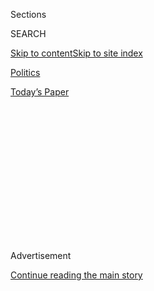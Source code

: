 <div id="app">

<div>

<div>

<div>

<div class="NYTAppHideMasthead css-1q2w90k e1suatyy0">

<div class="section css-ui9rw0 e1suatyy2">

<div class="css-eph4ug er09x8g0">

<div class="css-6n7j50">

</div>

<span class="css-1dv1kvn">Sections</span>

<div class="css-10488qs">

<span class="css-1dv1kvn">SEARCH</span>

</div>

[Skip to content](#site-content)[Skip to site
index](#site-index)

</div>

<div id="masthead-section-label" class="css-1wr3we4 eaxe0e00">

[Politics](https://www.nytimes3xbfgragh.onion/section/politics)

</div>

<div class="css-10698na e1huz5gh0">

</div>

</div>

<div id="masthead-bar-one" class="section hasLinks css-15hmgas e1csuq9d3">

<div class="css-uqyvli e1csuq9d0">

</div>

<div class="css-1uqjmks e1csuq9d1">

</div>

<div class="css-9e9ivx">

[](https://myaccount.nytimes3xbfgragh.onion/auth/login?response_type=cookie&client_id=vi)

</div>

<div class="css-1bvtpon e1csuq9d2">

[Today’s
Paper](https://www.nytimes3xbfgragh.onion/section/todayspaper)

</div>

</div>

</div>

</div>

<div data-aria-hidden="false">

<div id="site-content" data-role="main">

<div>

<div class="css-1aor85t" style="opacity:0.000000001;z-index:-1;visibility:hidden">

<div class="css-1hqnpie">

<div class="css-epjblv">

<span class="css-17xtcya">[Politics](/section/politics)</span><span class="css-x15j1o">|</span><span class="css-fwqvlz">Appeals
Court Blocks Immigrant Wealth Test in the
Northeast</span>

</div>

<div class="css-k008qs">

<div class="css-1iwv8en">

<span class="css-18z7m18"></span>

<div>

</div>

</div>

<span class="css-1n6z4y">https://nyti.ms/3kdkIec</span>

<div class="css-1705lsu">

<div class="css-4xjgmj">

<div class="css-4skfbu" data-role="toolbar" data-aria-label="Social Media Share buttons, Save button, and Comments Panel with current comment count" data-testid="share-tools">

  - 
  - 
  - 
  - 
    
    <div class="css-6n7j50">
    
    </div>

  - 

</div>

</div>

</div>

</div>

</div>

</div>

<div id="NYT_TOP_BANNER_REGION" class="css-13pd83m">

</div>

<div id="top-wrapper" class="css-1sy8kpn">

<div id="top-slug" class="css-l9onyx">

Advertisement

</div>

[Continue reading the main
story](#after-top)

<div class="ad top-wrapper" style="text-align:center;height:100%;display:block;min-height:250px">

<div id="top" class="place-ad" data-position="top" data-size-key="top">

</div>

</div>

<div id="after-top">

</div>

</div>

<div>

<div id="sponsor-wrapper" class="css-1hyfx7x">

<div id="sponsor-slug" class="css-19vbshk">

Supported by

</div>

[Continue reading the main
story](#after-sponsor)

<div id="sponsor" class="ad sponsor-wrapper" style="text-align:center;height:100%;display:block">

</div>

<div id="after-sponsor">

</div>

</div>

<div class="css-186x18t">

</div>

<div class="css-1vkm6nb ehdk2mb0">

# Appeals Court Blocks Immigrant Wealth Test in the Northeast

</div>

The federal court ruled that the Trump administration’s so-called public
charge rule for green card applicants could not go into effect in New
York, Connecticut and Vermont.

<div class="css-79elbk" data-testid="photoviewer-wrapper">

<div class="css-z3e15g" data-testid="photoviewer-wrapper-hidden">

</div>

<div class="css-1a48zt4 ehw59r15" data-testid="photoviewer-children">

![<span class="css-16f3y1r e13ogyst0" data-aria-hidden="true">Kenneth T.
Cuccinelli, the acting deputy homeland security secretary, has promoted
the public charge
rule.</span><span class="css-cnj6d5 e1z0qqy90" itemprop="copyrightHolder"><span class="css-1ly73wi e1tej78p0">Credit...</span><span><span>T.J.
Kirkpatrick for The New York
Times</span></span></span>](https://static01.graylady3jvrrxbe.onion/images/2020/08/04/us/politics/04dc-publiccharge/04dc-publiccharge-articleLarge.jpg?quality=75&auto=webp&disable=upscale)

</div>

</div>

<div class="css-18e8msd">

<div class="css-vp77d3 epjyd6m0">

<div class="css-hus3qt ey68jwv0" data-aria-hidden="true">

[![Zolan
Kanno-Youngs](https://static01.graylady3jvrrxbe.onion/images/2019/12/13/reader-center/author-zolan-kanno-youngs/author-zolan-kanno-youngs-thumbLarge.png
"Zolan Kanno-Youngs")](https://www.nytimes3xbfgragh.onion/by/zolan-kanno-youngs)

</div>

<div class="css-1baulvz">

By [<span class="css-1baulvz last-byline" itemprop="name">Zolan
Kanno-Youngs</span>](https://www.nytimes3xbfgragh.onion/by/zolan-kanno-youngs)

</div>

</div>

  - Aug. 4, 2020, <span class="css-epvm6">2:50 p.m.
    ET</span>

  - 
    
    <div class="css-4xjgmj">
    
    <div class="css-d8bdto" data-role="toolbar" data-aria-label="Social Media Share buttons, Save button, and Comments Panel with current comment count" data-testid="share-tools">
    
      - 
      - 
      - 
      - 
        
        <div class="css-6n7j50">
        
        </div>
    
      - 
    
    </div>
    
    </div>

</div>

</div>

<div class="section meteredContent css-1r7ky0e" name="articleBody" itemprop="articleBody">

<div class="css-1fanzo5 StoryBodyCompanionColumn">

<div class="css-53u6y8">

WASHINGTON — A federal appeals court on Tuesday blocked the Trump
administration’s efforts to deny permanent residency to legal immigrants
who make even limited use of public benefits like Medicaid, food stamps
or housing vouchers, but restricted the injunction to New York,
Connecticut and Vermont.

The 114-page ruling by the U.S. Court of Appeals for the Second Circuit
affirmed [a decision last
week](https://www.nytimes3xbfgragh.onion/2020/07/30/us/trump-green-card.html)
by Judge George B. Daniels of the U.S. District Court in Manhattan, who
said the wealth test could discourage residents from seeking medical
care during the coronavirus pandemic. The so-called public charge rule
that was introduced last year expanded the number of federal support
programs whose enrollment would disqualify applicants from green cards.

Immigration groups have argued that the rule, even before it took
effect, had discouraged immigrants in the country legally from seeking
medical treatment or financial support.

In the past, only substantial and sustained monetary help or long-term
institutionalization counted against immigrants applying for green
cards, and fewer than 1 percent of applicants were disqualified on
public-charge grounds.

</div>

</div>

<div class="css-1fanzo5 StoryBodyCompanionColumn">

<div class="css-53u6y8">

Department of Homeland Security officials have criticized the issuance
of nationwide injunctions by district judges, and the three-judge panel
of the appeals court indicated it shared the concern that the lower
court’s nationwide block would be “imposing its view of the law within
the geographic jurisdiction of courts that have reached contrary
conclusions.”

The judges also noted that the rule had been the subject of multiple
legal challenges, including one that has reached the Supreme Court. The
court [ruled in
January](https://www.nytimes3xbfgragh.onion/2020/01/27/us/supreme-court-trump-green-cards.html)
that the Trump administration could move forward with the rule as the
court system heard substantive arguments for and against it. At that
time, Justices Neil M. Gorsuch and Clarence Thomas issued a concurring
opinion saying that such nationwide blocks caused “chaos for litigants,
the government, courts and all those affected by these conflicting
decisions.”

The states covered by the new injunction are within the federal appeals
court’s jurisdiction.

“We see no need for a broader injunction at this point, particularly in
light of the somewhat unusual posture of this case, namely that the
preliminary injunction has already been stayed by the Supreme Court,”
wrote Judge Gerard E. Lynch, who was appointed by President Barack
Obama.

The plaintiffs in one of the two lawsuits considered by the court
included New York City, Connecticut and Vermont. Immigrant rights groups
brought the second case.

The Department of Homeland Security did not immediately respond to
requests for comment.

Department officials have argued that the wealth test would prevent the
admission of immigrants who would not be able to support themselves in
the United States. After announcing the policy, [Kenneth T.
Cuccinelli](https://www.nytimes3xbfgragh.onion/2019/09/05/us/politics/ken-cuccinelli-immigration-trump.html),
the department’s acting deputy secretary and a defendant in the case,
promoted the rule by [revising the iconic
sonnet](https://www.nytimes3xbfgragh.onion/2019/08/14/us/cuccinelli-statue-liberty-poem.html)
on the Statue of Liberty by saying the United States would welcome those
“who can stand on their own two feet.”

</div>

</div>

<div class="css-1fanzo5 StoryBodyCompanionColumn">

<div class="css-53u6y8">

He added that the verses, written by Emma Lazarus, referred to “people
coming from Europe where they had class-based societies.”

In his ruling, Judge Lynch challenged the argument from homeland
security officials.

“D.H.S. goes too far in assuming that all those who participate in
noncash benefits programs would be otherwise unable to meet their needs
and that they can thus be categorically considered ‘public charged,’”
Judge Lynch wrote.

</div>

</div>

<div>

</div>

</div>

<div>

</div>

<div>

</div>

<div>

</div>

<div>

<div id="bottom-wrapper" class="css-1ede5it">

<div id="bottom-slug" class="css-l9onyx">

Advertisement

</div>

[Continue reading the main
story](#after-bottom)

<div id="bottom" class="ad bottom-wrapper" style="text-align:center;height:100%;display:block;min-height:90px">

</div>

<div id="after-bottom">

</div>

</div>

</div>

</div>

</div>

## Site Index

<div>

</div>

## Site Information Navigation

  - [© <span>2020</span> <span>The New York Times
    Company</span>](https://help.nytimes3xbfgragh.onion/hc/en-us/articles/115014792127-Copyright-notice)

<!-- end list -->

  - [NYTCo](https://www.nytco.com/)
  - [Contact
    Us](https://help.nytimes3xbfgragh.onion/hc/en-us/articles/115015385887-Contact-Us)
  - [Work with us](https://www.nytco.com/careers/)
  - [Advertise](https://nytmediakit.com/)
  - [T Brand Studio](http://www.tbrandstudio.com/)
  - [Your Ad
    Choices](https://www.nytimes3xbfgragh.onion/privacy/cookie-policy#how-do-i-manage-trackers)
  - [Privacy](https://www.nytimes3xbfgragh.onion/privacy)
  - [Terms of
    Service](https://help.nytimes3xbfgragh.onion/hc/en-us/articles/115014893428-Terms-of-service)
  - [Terms of
    Sale](https://help.nytimes3xbfgragh.onion/hc/en-us/articles/115014893968-Terms-of-sale)
  - [Site
    Map](https://spiderbites.nytimes3xbfgragh.onion)
  - [Help](https://help.nytimes3xbfgragh.onion/hc/en-us)
  - [Subscriptions](https://www.nytimes3xbfgragh.onion/subscription?campaignId=37WXW)

</div>

</div>

</div>

</div>
